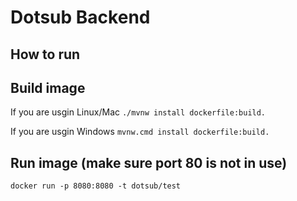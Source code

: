 # Dotsub Backend

## How to run

## Build image

If you are usgin Linux/Mac
`./mvnw install dockerfile:build.`

If you are usgin Windows
`mvnw.cmd install dockerfile:build.`


## Run image (make sure port 80 is not in use)
`docker run -p 8080:8080 -t dotsub/test`